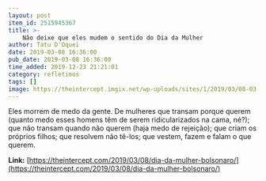 ```yaml
---
layout: post
item_id: 2515945367
title: >-
    Não deixe que eles mudem o sentido do Dia da Mulher
author: Tatu D'Oquei
date: 2019-03-08 16:36:00
pub_date: 2019-03-08 16:36:00
time_added: 2019-12-23 21:21:01
category: refletimos
tags: []
image: https://theintercept.imgix.net/wp-uploads/sites/1/2019/03/08-03-18-8m-1-1552064826.jpg?auto=compress%2Cformat&q=90&fit=crop&w=1200&h=800
---
```


Eles morrem de medo da gente. De mulheres que transam porque querem (quanto medo esses homens têm de serem ridicularizados na cama, né?); que não transam quando não querem (haja medo de rejeição); que criam os próprios filhos; que resolvem não tê-los; que vestem, fazem e falam o que querem.

**Link:** [https://theintercept.com/2019/03/08/dia-da-mulher-bolsonaro/](https://theintercept.com/2019/03/08/dia-da-mulher-bolsonaro/)

